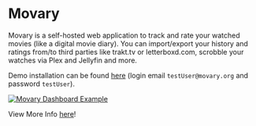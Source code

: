 # Movary

Movary is a self-hosted web application to track and rate your watched movies (like a digital movie diary). You can import/export your history and ratings from/to third parties like trakt.tv or letterboxd.com, scrobble your watches via Plex and Jellyfin and more.

Demo installation can be found [here](https://demo.movary.org/) (login email `testUser@movary.org` and password `testUser`).

[![Movary Dashboard Example](https://camo.githubusercontent.com/dfa65cd4f21099481b5fc47832cc56dfc3dc3d45ee559238d2e5d6fa242b256e/68747470733a2f2f692e696d6775722e636f6d2f317176685746682e706e67)](https://camo.githubusercontent.com/dfa65cd4f21099481b5fc47832cc56dfc3dc3d45ee559238d2e5d6fa242b256e/68747470733a2f2f692e696d6775722e636f6d2f317176685746682e706e67)

View More Info [here](https://github.com/leepeuker/movary/blob/main/README.md#about)!